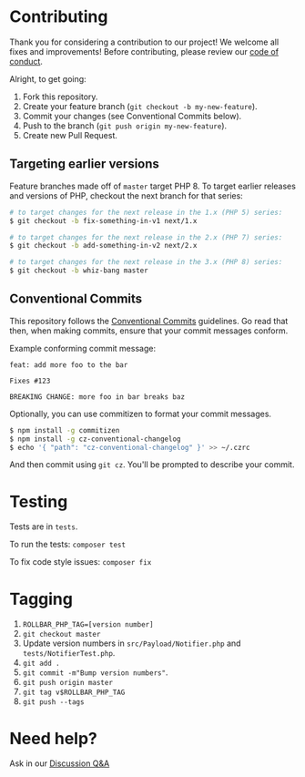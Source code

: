 # Contributing

Thank you for considering a contribution to our project! We welcome all
fixes and improvements! Before contributing, please review our [code of
conduct][coc].

Alright, to get going:

1. Fork this repository.
1. Create your feature branch (`git checkout -b my-new-feature`).
1. Commit your changes (see Conventional Commits below).
1. Push to the branch (`git push origin my-new-feature`).
1. Create new Pull Request.

[coc]: ./CODE_OF_CONDUCT.md

## Targeting earlier versions

Feature branches made off of `master` target PHP 8. To target earlier
releases and versions of PHP, checkout the next branch for that series:

```sh
# to target changes for the next release in the 1.x (PHP 5) series:
$ git checkout -b fix-something-in-v1 next/1.x

# to target changes for the next release in the 2.x (PHP 7) series:
$ git checkout -b add-something-in-v2 next/2.x

# to target changes for the next release in the 3.x (PHP 8) series:
$ git checkout -b whiz-bang master
```

## Conventional Commits

This repository follows the [Conventional Commits][cc] guidelines. Go read
that then, when making commits, ensure that your commit messages conform.

Example conforming commit message:

```
feat: add more foo to the bar

Fixes #123

BREAKING CHANGE: more foo in bar breaks baz
```

Optionally, you can use commitizen to format your commit messages.

```sh
$ npm install -g commitizen
$ npm install -g cz-conventional-changelog
$ echo '{ "path": "cz-conventional-changelog" }' >> ~/.czrc
```

And then commit using `git cz`. You'll be prompted to describe your commit.

[cc]: https://www.conventionalcommits.org

# Testing

Tests are in `tests`.

To run the tests: `composer test`

To fix code style issues: `composer fix`

# Tagging

1. `ROLLBAR_PHP_TAG=[version number]`
1. `git checkout master`
1. Update version numbers in `src/Payload/Notifier.php` and `tests/NotifierTest.php`.
1. `git add .`
1. `git commit -m"Bump version numbers"`.
1. `git push origin master`
1. `git tag v$ROLLBAR_PHP_TAG`
1. `git push --tags`

# Need help?

Ask in our [Discussion Q&amp;A][q-a]

[q-a]: https://github.com/rollbar/rollbar-php/discussions/categories/q-a

